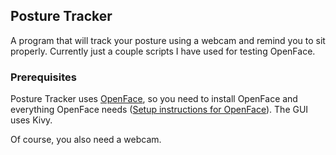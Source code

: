 ## Posture Tracker
<p>
A program that will track your posture using a webcam and remind you to sit properly. Currently just a couple scripts I have used for testing OpenFace.
</p>

### Prerequisites
<p>
Posture Tracker uses <a href="https://github.com/cmusatyalab/openface">OpenFace</a>, so you need to install OpenFace and everything OpenFace needs (<a href="http://cmusatyalab.github.io/openface/setup/">Setup instructions for OpenFace</a>). The GUI uses Kivy.
</p>
<p>
Of course, you also need a webcam.
